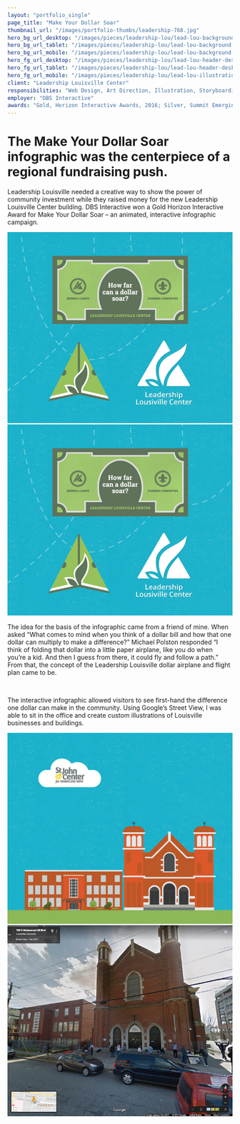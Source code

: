```yaml
---
layout: "portfolio_single"
page_title: "Make Your Dollar Soar"
thumbnail_url: "/images/portfolio-thumbs/leadership-768.jpg"
hero_bg_url_desktop: "/images/pieces/leadership-lou/lead-lou-background-header-2000.jpg"
hero_bg_url_tablet: "/images/pieces/leadership-lou/lead-lou-background-header-1100.jpg"
hero_bg_url_mobile: "/images/pieces/leadership-lou/lead-lou-background-header-1100.jpg"
hero_fg_url_desktop: "/images/pieces/leadership-lou/lead-lou-header-desktop-1100.png"
hero_fg_url_tablet: "/images/pieces/leadership-lou/lead-lou-header-desktop-1100.png"
hero_fg_url_mobile: "/images/pieces/leadership-lou/lead-lou-illustration-768.jpg"
client: "Leadership Louisville Center"
responsibilities: "Web Design, Art Direction, Illustration, Storyboarding, Wireframes, Mockups, Collateral"
employer: "DBS Interactive"
awards: "Gold, Horizon Interactive Awards, 2016; Silver, Summit Emerging Media Awards, 2016"
---
```


# The Make Your Dollar Soar infographic was the centerpiece of a regional fundraising push.

Leadership Louisville needed a creative way to show the power of community investment while they raised money for the new Leadership Louisville Center building. DBS Interactive won a Gold Horizon Interactive Award for Make Your Dollar Soar – an animated, interactive infographic campaign.

<div class="dual-image">
  <img src="/images/pieces/leadership-lou/lead-lou-plane-logo-768.jpg" alt="">
  <img src="/images/pieces/leadership-lou/lead-lou-plane-logo-768.jpg" alt="">
</div>

The idea for the basis of the infographic came from a friend of mine. When asked “What comes to mind when you think of a dollar bill and how that one dollar can multiply to make a difference?” Michael Polston responded “I think of folding that dollar into a little paper airplane, like you do when you’re a kid. And then I guess from there, it could fly and follow a path.” From that, the concept of the Leadership Louisville dollar airplane and flight plan came to be.

<div class="single-image">
  <img src="/images/pieces/leadership-lou/lead-lou-laptop-768.png" srcset="/images/pieces/leadership-lou/lead-lou-laptop-1100.png, /images/pieces/leadership-lou/lead-lou-laptop-1100.png 769w, /images/pieces/leadership-lou/lead-lou-laptop-768.png 1101w" alt="">
</div>

The interactive infographic allowed visitors to see first-hand the difference one dollar can make in the community. Using Google’s Street View, I was able to sit in the office and create custom illustrations of Louisville businesses and buildings.

<div class="dual-image">
  <img src="/images/pieces/leadership-lou/lead-lou-illustration-768.jpg" alt="">
  <img src="/images/pieces/leadership-lou/lead-lou-google-768.jpg" alt="">
</div>
